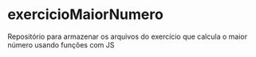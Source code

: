 # exercicioMaiorNumero
Repositório para armazenar os arquivos do exercício que calcula o maior número usando funções com JS
